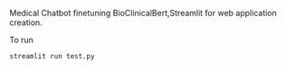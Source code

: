 Medical Chatbot finetuning BioClinicalBert,Streamlit for web application creation.

To run 

```Python
streamlit run test.py

```
